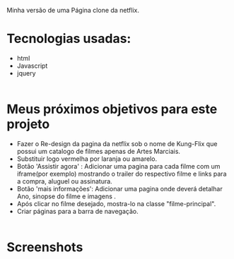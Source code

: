 Minha versão de uma Página clone da netflix.   
<h1>Tecnologias usadas:</h1>

* html
* Javascript
* jquery
 <br></br>

 <h1>Meus próximos objetivos para este projeto</h1>

 * Fazer o Re-design da pagina da netflix sob o nome de Kung-Flix que possui um catalogo de filmes apenas de Artes Marciais.  
 * Substituir logo vermelha por laranja ou amarelo.
 * Botão 'Assistir agora' : Adicionar uma pagina para cada filme com um iframe(por exemplo) mostrando o trailer do respectivo filme e links para a compra, aluguel ou assinatura. 
 * Botão 'mais informações': Adicionar uma pagina onde deverá detalhar Ano, sinopse do filme e imagens .
 * Após clicar no filme desejado, mostra-lo na classe "filme-principal".
 * Criar páginas para a barra de navegação.
   <br></br>


<h1>Screenshots</h1>
